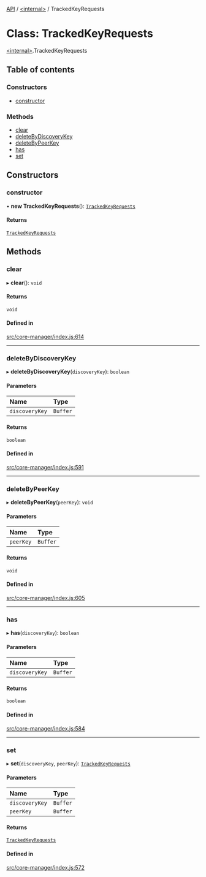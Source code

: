 [API](../README.md) / [\<internal\>](../modules/internal_.md) / TrackedKeyRequests

# Class: TrackedKeyRequests

[\<internal\>](../modules/internal_.md).TrackedKeyRequests

## Table of contents

### Constructors

- [constructor](internal_.TrackedKeyRequests.md#constructor)

### Methods

- [clear](internal_.TrackedKeyRequests.md#clear)
- [deleteByDiscoveryKey](internal_.TrackedKeyRequests.md#deletebydiscoverykey)
- [deleteByPeerKey](internal_.TrackedKeyRequests.md#deletebypeerkey)
- [has](internal_.TrackedKeyRequests.md#has)
- [set](internal_.TrackedKeyRequests.md#set)

## Constructors

### constructor

• **new TrackedKeyRequests**(): [`TrackedKeyRequests`](internal_.TrackedKeyRequests.md)

#### Returns

[`TrackedKeyRequests`](internal_.TrackedKeyRequests.md)

## Methods

### clear

▸ **clear**(): `void`

#### Returns

`void`

#### Defined in

[src/core-manager/index.js:614](https://github.com/digidem/mapeo-core-next/blob/315dc9781d8d2f74f17b1fd651a3ae81272b7fac/src/core-manager/index.js#L614)

___

### deleteByDiscoveryKey

▸ **deleteByDiscoveryKey**(`discoveryKey`): `boolean`

#### Parameters

| Name | Type |
| :------ | :------ |
| `discoveryKey` | `Buffer` |

#### Returns

`boolean`

#### Defined in

[src/core-manager/index.js:591](https://github.com/digidem/mapeo-core-next/blob/315dc9781d8d2f74f17b1fd651a3ae81272b7fac/src/core-manager/index.js#L591)

___

### deleteByPeerKey

▸ **deleteByPeerKey**(`peerKey`): `void`

#### Parameters

| Name | Type |
| :------ | :------ |
| `peerKey` | `Buffer` |

#### Returns

`void`

#### Defined in

[src/core-manager/index.js:605](https://github.com/digidem/mapeo-core-next/blob/315dc9781d8d2f74f17b1fd651a3ae81272b7fac/src/core-manager/index.js#L605)

___

### has

▸ **has**(`discoveryKey`): `boolean`

#### Parameters

| Name | Type |
| :------ | :------ |
| `discoveryKey` | `Buffer` |

#### Returns

`boolean`

#### Defined in

[src/core-manager/index.js:584](https://github.com/digidem/mapeo-core-next/blob/315dc9781d8d2f74f17b1fd651a3ae81272b7fac/src/core-manager/index.js#L584)

___

### set

▸ **set**(`discoveryKey`, `peerKey`): [`TrackedKeyRequests`](internal_.TrackedKeyRequests.md)

#### Parameters

| Name | Type |
| :------ | :------ |
| `discoveryKey` | `Buffer` |
| `peerKey` | `Buffer` |

#### Returns

[`TrackedKeyRequests`](internal_.TrackedKeyRequests.md)

#### Defined in

[src/core-manager/index.js:572](https://github.com/digidem/mapeo-core-next/blob/315dc9781d8d2f74f17b1fd651a3ae81272b7fac/src/core-manager/index.js#L572)
